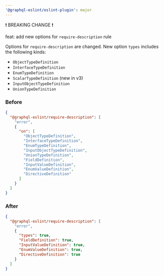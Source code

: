 ```yaml
---
'@graphql-eslint/eslint-plugin': major
---
```


❗ BREAKING CHANGE ❗

feat: add new options for `require-description` rule

Options for `require-description` are changed. New option `types` includes the following kinds:

- `ObjectTypeDefinition`
- `InterfaceTypeDefinition`
- `EnumTypeDefinition`
- `ScalarTypeDefinition` (new in v3)
- `InputObjectTypeDefinition`
- `UnionTypeDefinition`

### Before

```json
{
  "@graphql-eslint/require-description": [
    "error",
    {
      "on": [
        "ObjectTypeDefinition",
        "InterfaceTypeDefinition",
        "EnumTypeDefinition",
        "InputObjectTypeDefinition",
        "UnionTypeDefinition",
        "FieldDefinition",
        "InputValueDefinition",
        "EnumValueDefinition",
        "DirectiveDefinition"
      ]
    }
  ]
}
```

### After

```json
{
  "@graphql-eslint/require-description": [
    "error",
    {
      "types": true,
      "FieldDefinition": true,
      "InputValueDefinition": true,
      "EnumValueDefinition": true,
      "DirectiveDefinition": true
    }
  ]
}
```
